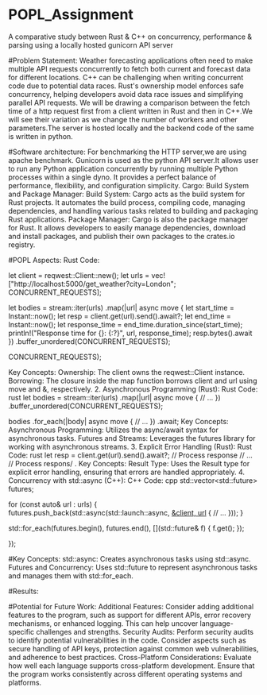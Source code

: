 # POPL_Assignment
A comparative study between Rust &amp; C++ on concurrency, performance &amp; parsing using a locally hosted gunicorn API server

#Problem Statement:
Weather forecasting applications often need to make multiple API
requests concurrently to fetch both current and forecast data for different locations. C++ can be
challenging when writing concurrent code due to potential data races. Rust's ownership model
enforces safe concurrency, helping developers avoid data race issues and simplifying parallel
API requests.
We will be drawing a comparison between the fetch time of a http request first from a client
written in Rust and then in C++.We will see their variation as we change the number of workers and other 
parameters.The server is hosted locally and the backend code of the same is written in python.


#Software architecture:
For benchmarking the HTTP server,we are using apache benchmark.
Gunicorn is used as the python API server.It allows user to run any Python application concurrently by running multiple Python processes within a single dyno. It provides a perfect balance of performance, flexibility, and configuration simplicity.
Cargo: Build System and Package Manager:
Build System: Cargo acts as the build system for Rust projects. It automates the build process, compiling code, managing dependencies, and handling various tasks related to building and packaging Rust applications.
Package Manager: Cargo is also the package manager for Rust. It allows developers to easily manage dependencies, download and install packages, and publish their own packages to the crates.io registry.


#POPL Aspects: 
Rust Code:

let client = reqwest::Client::new();
let urls = vec!["http://localhost:5000/get_weather?city=London"; CONCURRENT_REQUESTS];

let bodies = stream::iter(urls)
    .map(|url| async move {
        let start_time = Instant::now();
        let resp = client.get(url).send().await?;
        let end_time = Instant::now();
        let response_time = end_time.duration_since(start_time);
        println!("Response time for {}: {:?}", url, response_time);
        resp.bytes().await
    })
    .buffer_unordered(CONCURRENT_REQUESTS);

CONCURRENT_REQUESTS);

Key Concepts:
Ownership: The client owns the reqwest::Client instance.
Borrowing: The closure inside the map function borrows client and url using move and &, respectively.
2. Asynchronous Programming (Rust):
Rust Code:
rust
let bodies = stream::iter(urls)
    .map(|url| async move {
        // ...
    })
    .buffer_unordered(CONCURRENT_REQUESTS);

bodies
    .for_each(|body| async move {
        // ...
    })
    .await;
Key Concepts:
Asynchronous Programming: Utilizes the async/await syntax for asynchronous tasks.
Futures and Streams: Leverages the futures library for working with asynchronous streams.
3. Explicit Error Handling (Rust):
Rust Code:
rust
let resp = client.get(url).send().await?;
// Process response
// ...
// Process respons/ .
Key Concepts:
Result Type: Uses the Result type for explicit error handling, ensuring that errors are handled appropriately.
4. Concurrency with std::async (C++):
C++ Code:
cpp
std::vector<std::future<void>> futures;

for (const auto& url : urls) {
    futures.push_back(std::async(std::launch::async, [&client, url]() {
        // ...
    }));
}

std::for_each(futures.begin(), futures.end(), [](std::future<void>& f) {
    f.get();
});


});


#Key Concepts:
std::async: Creates asynchronous tasks using std::async.
Futures and Concurrency: Uses std::future to represent asynchronous tasks and manages them with std::for_each.

#Results:


#Potential for Future Work:
Additional Features:
Consider adding additional features to the program, such as support for different APIs, error recovery mechanisms, or enhanced logging. This can help uncover language-specific challenges and strengths.
Security Audits:
Perform security audits to identify potential vulnerabilities in the code. Consider aspects such as secure handling of API keys, protection against common web vulnerabilities, and adherence to best practices.
Cross-Platform Considerations:
Evaluate how well each language supports cross-platform development. Ensure that the program works consistently across different operating systems and platforms.


